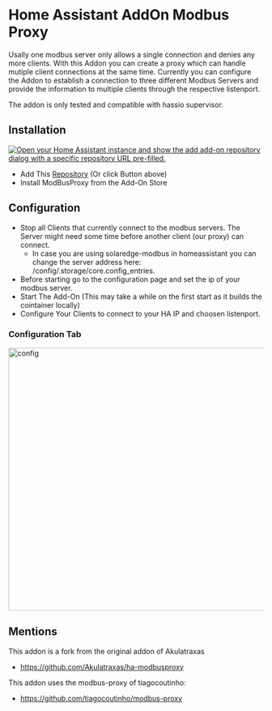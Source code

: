 # Home Assistant AddOn Modbus Proxy
 
Usally one modbus server only allows a single connection and denies any more clients. 
With this Addon you can create a proxy which can handle mutiple client connections at the same time. 
Currently you can configure the Addon to establish a connection to three different Modbus Servers and provide the information to multiple clients through the respective listenport.

The addon is only tested and compatible with hassio supervisor. 

## Installation
[![Open your Home Assistant instance and show the add add-on repository dialog with a specific repository URL pre-filled.](https://my.home-assistant.io/badges/supervisor_add_addon_repository.svg)](https://my.home-assistant.io/redirect/supervisor_add_addon_repository/?repository_url=https%3A%2F%2Fgithub.com%2FTCzerny%2Fha-modbusproxy)
- Add This [Repository](https://my.home-assistant.io/redirect/supervisor_add_addon_repository/?repository_url=https%3A%2F%2Fgithub.com%2FTCzerny%2Fha-modbusproxy) (Or click Button above)
- Install ModBusProxy from the Add-On Store

## Configuration
- Stop all Clients that currently connect to the modbus servers. The Server might need some time before another client (our proxy) can connect.
  - In case you are using solaredge-modbus in homeassistant you can change the server address here: /config/.storage/core.config_entries. 
- Before starting go to the configuration page and set the ip of your modbus server. 
- Start The Add-On (This may take a while on the first start as it builds the cointainer locally)
- Configure Your Clients to connect to your HA IP and choosen listenport.

### Configuration Tab
<img width="519" alt="config" src="https://github.com/TCzerny/ha-modbusproxy/assets/13466867/83fcd817-ba37-4196-8cb2-9bf1fe131833">

## Mentions
This addon is a fork from the original addon of Akulatraxas
- https://github.com/Akulatraxas/ha-modbusproxy

This addon uses the modbus-proxy of tiagocoutinho:
- https://github.com/tiagocoutinho/modbus-proxy
